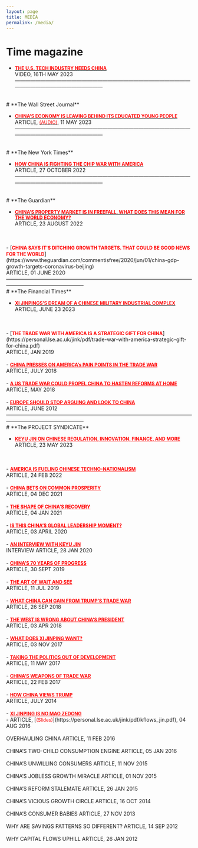 ```yaml
---
layout: page
title: MEDIA
permalink: /media/
---
```

# **Time magazine**

- [<span style="color:red; font-weight:bold; font-size:0.9em;">THE U.S. TECH INDUSTRY NEEDS CHINA</span>](https://time.com/6280004/us-tech-china/)<br>
VIDEO, 16TH MAY 2023
———————————————————————————————————————————————————
<br>
# **The Wall Street Journal**

- [<span style="color:red; font-weight:bold; font-size:0.9em;">CHINA’S ECONOMY IS LEAVING BEHIND ITS EDUCATED YOUNG PEOPLE</span>](https://www.wsj.com/articles/chinas-economy-is-leaving-behind-its-educated-young-people-f742c23d)<br>
ARTICLE, [<span style="color:red; font-size:0.9em;">(AUDIO)</span>](https://www.wsj.com/articles/chinas-economy-is-leaving-behind-its-educated-young-people-f742c23d), 11 MAY 2023
———————————————————————————————————————————————————
<br>
# **The New York Times**

- [<span style="color:red; font-weight:bold; font-size:0.9em;">HOW CHINA IS FIGHTING THE CHIP WAR WITH AMERICA</span>](https://www.nytimes.com/2022/10/27/opinion/china-america-chip-tech-war.html?searchResultPosition=3)<br>
ARTICLE, 27 OCTOBER 2022
———————————————————————————————————————————————————
<br>
# **The Guardian**

- [<span style="color:red; font-weight:bold; font-size:0.9em;">CHINA’S PROPERTY MARKET IS IN FREEFALL. WHAT DOES THIS MEAN FOR THE WORLD ECONOMY? </span>](https://www.theguardian.com/commentisfree/2022/aug/23/china-property-market-world-economy)<br>
ARTICLE, 23 AUGUST 2022
<br>
<br>
- [<span style="color:red; font-weight:bold; font-size:0.9em;">CHINA SAYS IT'S DITCHING GROWTH TARGETS. THAT COULD BE GOOD NEWS FOR THE WORLD</span>](https://www.theguardian.com/commentisfree/2020/jun/01/china-gdp-growth-targets-coronavirus-beijing)<br>
ARTICLE, 01 JUNE 2020
———————————————————————————————————————————————————
<br>
# **The Financial Times**

- [<span style="color:red; font-weight:bold; font-size:0.9em;">XI JINPINGS’S DREAM OF A CHINESE MILITARY INDUSTRIAL COMPLEX</span>](https://www.ft.com/content/6f388e4b-9c4e-4ca3-8040-49962f1e155d?segmentId=b385c2ad-87ed-d8ff-aaec-0f8435cd42d9)<br>
ARTICLE, JUNE 23 2023
<br>
<br>
- [<span style="color:red; font-weight:bold; font-size:0.9em;">THE TRADE WAR WITH AMERICA IS A STRATEGIC GIFT FOR CHINA</span>](https://personal.lse.ac.uk/jink/pdf/trade-war-with-america-strategic-gift-for-china.pdf)<br>
ARTICLE, JAN 2019
<br>
<br>
- <a href="https://personal.lse.ac.uk/jink/pdf/China_America_trade_war.pdf" style="color:red; font-weight:bold; font-size:0.9em;" target="_blank">CHINA PRESSES ON AMERICA’s PAIN POINTS IN THE TRADE WAR</a><br>
ARTICLE, JULY 2018
<br>
<br>
- <a href="https://personal.lse.ac.uk/jink/pdf/US_trade_China.pdf" style="color:red; font-weight:bold; font-size:0.9em;" target="_blank">A US TRADE WAR COULD PROPEL CHINA TO HASTEN REFORMS AT HOME</a><br>
ARTICLE, MAY 2018
<br>
<br>
- <a href="https://personal.lse.ac.uk/jink/pdf/Ft_june.pdf" style="color:red; font-weight:bold; font-size:0.9em;" target="_blank">EUROPE SHOULD STOP ARGUING AND LOOK TO CHINA</a><br>
ARTICLE, JUNE 2012
———————————————————————————————————————————————————
<br>
# **The PROJECT SYNDICATE**

- <a href="https://www.project-syndicate.org/onpoint/an-interview-with-keyu-jin-new-china-playbook-chinese-tech-innovation-2023-05?barrier=accesspaylog" style="color:red; font-weight:bold; font-size:0.9em;" target="_blank">KEYU JIN ON CHINESE REGULATION, INNOVATION, FINANCE, AND MORE</a><br>
ARTICLE, 23 MAY 2023
<br>
<br>
- <a href="https://www.project-syndicate.org/commentary/america-fueling-china-state-support-for-technological-primacy-by-keyu-jin-2022-02?barrier=accesspaylog" style="color:red; font-weight:bold; font-size:0.9em;" target="_blank">AMERICA IS FUELING CHINESE TECHNO-NATIONALISM</a><br>
ARTICLE, 24 FEB 2022
<br>
<br>
- <a href="https://www.project-syndicate.org/onpoint/china-common-prosperity-paradigm-shift-by-keyu-jin-2021-12?barrier=accesspaylog" style="color:red; font-weight:bold; font-size:0.9em;" target="_blank">CHINA BETS ON COMMON PROSPERITY</a><br>
ARTICLE, 04 DEC 2021
<br>
<br>
- <a href="https://www.project-syndicate.org/onpoint/china-post-covid19-recovery-strengths-and-weaknesses-by-keyu-jin-2021-01?a_la=english&a_d=600ef2c79f7e9056a4e99d28&a_m=&a_a=click&a_s=&a_p=%2Fcolumnist%2Fkeyu-jin&a_li=china-post-covid19-recovery-strengths-and-weaknesses-by-keyu-jin-2021-01&a_pa=columnist-commentaries&a_ps=&a_ms=&a_r=" style="color:red; font-weight:bold; font-size:0.9em;" target="_blank">THE SHAPE OF CHINA’S RECOVERY</a><br>
ARTICLE, 04 JAN 2021
<br>
<br>
- <a href="https://www.project-syndicate.org/commentary/covid19-global-leadership-opportunity-for-china-by-keyu-jin-2020-04" style="color:red; font-weight:bold; font-size:0.9em;" target="_blank">IS THIS CHINA’S GLOBAL LEADERSHIP MOMENT?</a><br>
ARTICLE, 03 APRIL 2020
<br>
<br>
- <a href="https://www.project-syndicate.org/say-more/ps-say-more-keyu-jin?barrier=accesspaylog" style="color:red; font-weight:bold; font-size:0.9em;" target="_blank">AN INTERVIEW WITH KEYU JIN</a><br>
INTERVIEW ARTICLE, 28 JAN 2020
<br>
<br>
- <a href="https://www.project-syndicate.org/commentary/china-70th-anniversary-celebration-agenda-ahead-by-keyu-jin-2019-09" style="color:red; font-weight:bold; font-size:0.9em;" target="_blank">CHINA’S 70 YEARS OF PROGRESS</a><br>
ARTICLE, 30 SEPT 2019
<br>
<br>
- <a href="https://www.project-syndicate.org/commentary/china-us-trade-war-strategy-by-keyu-jin-2019-07" style="color:red; font-weight:bold; font-size:0.9em;" target="_blank">THE ART OF WAIT AND SEE</a><br>
ARTICLE, 11 JUL 2019
<br>
<br>
- <a href="https://www.project-syndicate.org/commentary/china-gains-us-trade-war-by-keyu-jin-2018-09" style="color:red; font-weight:bold; font-size:0.9em;" target="_blank">WHAT CHINA CAN GAIN FROM TRUMP’S TRADE WAR</a><br>
ARTICLE, 26 SEP 2018
<br>
<br>
- <a href="https://www.project-syndicate.org/commentary/china-no-presidential-term-limits-not-dangerous-by-keyu-jin-2018-04" style="color:red; font-weight:bold; font-size:0.9em;" target="_blank">THE WEST IS WRONG ABOUT CHINA’S PRESIDENT</a><br>
ARTICLE, 03 APR 2018
<br>
<br>
- <a href="https://www.project-syndicate.org/commentary/china-party-congress-xi-legacy-by-keyu-jin-2017-11" style="color:red; font-weight:bold; font-size:0.9em;" target="_blank">WHAT DOES XI JINPING WANT?</a><br>
ARTICLE, 03 NOV 2017
<br>
<br>
- <a href="https://www.project-syndicate.org/commentary/china-one-belt-one-road-suspicions-by-keyu-jin-2017-05" style="color:red; font-weight:bold; font-size:0.9em;" target="_blank">TAKING THE POLITICS OUT OF DEVELOPMENT</a><br>
ARTICLE, 11 MAY 2017
<br>
<br>
- <a href="https://www.project-syndicate.org/commentary/china-trump-trade-war-by-keyu-jin-2017-02" style="color:red; font-weight:bold; font-size:0.9em;" target="_blank">CHINA’S WEAPONS OF TRADE WAR</a><br>
ARTICLE, 22 FEB 2017
<br>
<br>
- <a href="https://www.project-syndicate.org/commentary/china-view-of-trump-by-keyu-jin-2016-11" style="color:red; font-weight:bold; font-size:0.9em;" target="_blank">HOW CHINA VIEWS TRUMP</a><br>
ARTICLE, JULY 2014
<br>
<br>
- <a href="https://www.project-syndicate.org/commentary/xi-jinping-is-no-mao-zedong-by-keyu-jin-2016-08" style="color:red; font-weight:bold; font-size:0.9em;" target="_blank">XI JINPING IS NO MAO ZEDONG</a><br>
- ARTICLE, [<span style="color:red; font-size:0.9em;">(Slides)</span>](https://personal.lse.ac.uk/jink/pdf/kflows_jin.pdf), 04 AUG 2016
<br>
<br>
OVERHAULING CHINA
ARTICLE, 11 FEB 2016
<br>
<br>
CHINA’S TWO-CHILD CONSUMPTION ENGINE
ARTICLE, 05 JAN 2016
<br>
<br>
CHINA’S UNWILLING CONSUMERS
ARTICLE, 11 NOV 2015
<br>
<br>
CHINA’S JOBLESS GROWTH MIRACLE
ARTICLE, 01 NOV 2015
<br>
<br>
CHINA’S REFORM STALEMATE
ARTICLE, 26 JAN 2015
<br>
<br>
CHINA’S VICIOUS GROWTH CIRCLE
ARTICLE, 16 OCT 2014
<br>
<br>
CHINA’S CONSUMER BABIES
ARTICLE, 27 NOV 2013
<br>
<br>
WHY ARE SAVINGS PATTERNS SO DIFFERENT?
ARTICLE, 14 SEP 2012
<br>
<br>
WHY CAPITAL FLOWS UPHILL
ARTICLE, 26 JAN 2012
<br>
<br>
